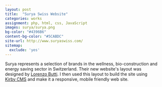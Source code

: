 ```yaml
---
layout: post
title:  "Surya Swiss Website"
categories: works
assignment: php, html, css, JavaScript
images: surya/surya.png
bg-color: "#4396B6"
content-bg-color: "#5CABDC"
site-url: http://www.suryaswiss.com/
sitemap:
  exclude: 'yes'
---
```

Surya represents a selection of brands in the wellness, bio-construction and energy saving sector in Switzerland. Their new website's layout was designed by [Lorenzo Butti](http://lorenzobutti.com). I then used this layout to build the site using [Kirby CMS](http://getkirby.com) and make it a responsive, mobile friendly web site.
